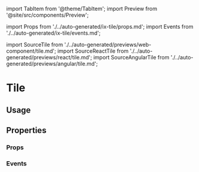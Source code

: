 import TabItem from '@theme/TabItem';
import Preview from '@site/src/components/Preview';

import Props from './../auto-generated/ix-tile/props.md';
import Events from './../auto-generated/ix-tile/events.md';

import SourceTile from './../auto-generated/previews/web-component/tile.md';
import SourceReactTile from './../auto-generated/previews/react/tile.md';
import SourceAngularTile from './../auto-generated/previews/angular/tile.md';

# Tile

## Usage

<Preview name="tile" height="22rem">
  <TabItem value="javascript">
    <SourceTile />
  </TabItem>
  <TabItem value="react">
    <SourceReactTile />
  </TabItem>
  <TabItem value="angular">
    <SourceAngularTile />
  </TabItem>
</Preview>

## Properties

### Props

<Props />

### Events

<Events />
